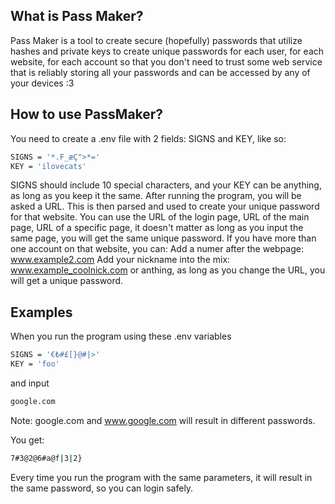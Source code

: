 ## What is Pass Maker?
Pass Maker is a tool to create secure (hopefully) passwords that utilize hashes and private keys to create unique passwords for each user, for each website, for each account so that you don't need to trust some web service that is reliably storing all your passwords and can be accessed by any of your devices :3
## How to use PassMaker?
You need to create a .env file with 2 fields: SIGNS and KEY, like so:
```bash
SIGNS = '*.F_æÇ">*='
KEY = 'ilovecats'
```
SIGNS should include 10 special characters, and your KEY can be anything, as long as you keep it the same.
After running the program, you will be asked a URL. This is then parsed and used to create your unique password for that website.
You can use the URL of the login page, URL of the main page, URL of a specific page, it doesn't matter as long as you input the same page, you will get the same unique password.
If you have more than one account on that website, you can:
Add a numer after the webpage: www.example2.com
Add your nickname into the mix: www.example_coolnick.com
or anthing, as long as you change the URL, you will get a unique password.
## Examples
When you run the program using these .env variables
```bash
SIGNS = '€₺#£[}@#|>'
KEY = 'foo'
```
and input 
```bash
google.com
```
Note: google.com and www.google.com will result in different passwords.

You get:
```bash
7#3@2@6#a@f|3|2}
```
Every time you run the program with the same parameters, it will result in the same password, so you can login safely.
